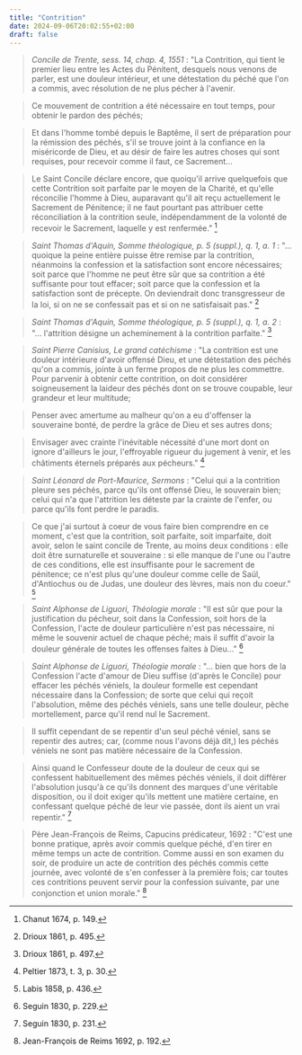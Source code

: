 ```yaml
---
title: "Contrition"
date: 2024-09-06T20:02:55+02:00
draft: false
---
```



> *Concile de Trente, sess. 14, chap. 4, 1551* :  "La Contrition, qui tient le premier lieu entre les Actes du Pénitent, desquels nous venons de parler, est une douleur intérieur, et une détestation du péché que l'on a commis, avec résolution de ne plus pécher à l'avenir. 

> Ce mouvement de contrition a été nécessaire en tout temps, pour obtenir le pardon des péchés; 

> Et dans l'homme tombé depuis le Baptême, il sert de préparation pour la rémission des péchés, s'il se trouve joint à la confiance en la miséricorde de Dieu, et au désir de faire les autres choses qui sont requises, pour recevoir comme il faut, ce Sacrement...

> Le Saint Concile déclare encore, que quoiqu'il arrive quelquefois que cette Contrition soit parfaite par le moyen de la Charité, et qu'elle réconcilie l'homme à Dieu, auparavant qu'il ait reçu actuellement le Sacrement de Pénitence; il ne faut pourtant pas attribuer cette réconciliation à la contrition seule, indépendamment de la volonté de recevoir le Sacrement, laquelle y est renfermée." [^1]

[^1]: Chanut 1674, p. 149.

> *Saint Thomas d'Aquin, Somme théologique, p. 5 (suppl.), q. 1, a. 1* : "... quoique la peine entière puisse être remise par la contrition, néanmoins la confession et la satisfaction sont encore nécessaires; soit parce que l'homme ne peut être sûr que sa contrition a été suffisante pour tout effacer; soit parce que la confession et la satisfaction sont de précepte. On deviendrait donc transgresseur de la loi, si on ne se confessait pas et si on ne satisfaisait pas." [^2]

[^2]: Drioux 1861, p. 495.

> *Saint Thomas d'Aquin, Somme théologique, p. 5 (suppl.), q. 1, a. 2* : "... l'attrition désigne un acheminement à la contrition parfaite." [^3]

[^3]: Drioux 1861, p. 497.

> *Saint Pierre Canisius, Le grand catéchisme* : "La contrition est une douleur intérieure d'avoir offensé Dieu, et une détestation des péchés qu'on a commis, jointe à un ferme propos de ne plus les commettre. Pour parvenir à obtenir cette contrition, on doit considérer soigneusement la laideur des péchés dont on se trouve coupable, leur grandeur et leur multitude; 

> Penser avec amertume au malheur qu'on a eu d'offenser la souveraine bonté, de perdre la grâce de Dieu et ses autres dons; 

> Envisager avec crainte l'inévitable nécessité d'une mort dont on ignore d'ailleurs le jour, l'effroyable rigueur du jugement à venir, et les châtiments éternels préparés aux pécheurs." [^4]

[^4]: Peltier 1873, t. 3, p. 30.

> *Saint Léonard de Port-Maurice, Sermons* : "Celui qui a la contrition pleure ses péchés, parce qu'ils ont offensé Dieu, le souverain bien; celui qui n'a que l'attrition les déteste par la crainte de l'enfer, ou parce qu'ils font perdre le paradis.

> Ce que j'ai surtout à coeur de vous faire bien comprendre en ce moment, c'est que la contrition, soit parfaite, soit imparfaite, doit avoir, selon le saint concile de Trente, au moins deux conditions : elle doit être surnaturelle et souveraine : si elle manque de l'une ou l'autre de ces conditions, elle est insuffisante pour le sacrement de pénitence; ce n'est plus qu'une douleur comme celle de Saül, d'Antiochus ou de Judas, une douleur des lèvres, mais non du coeur." [^5]

[^5]: Labis 1858, p. 436.

> *Saint Alphonse de Liguori, Théologie morale* : "Il est sûr que pour la justification du pécheur, soit dans la Confession, soit hors de la Confession, l'acte de douleur particulière n'est pas nécessaire, ni même le souvenir actuel de chaque péché; mais il suffit d'avoir la douleur générale de toutes les offenses faites à Dieu..." [^6]

[^6]: Seguin 1830, p. 229.

> *Saint Alphonse de Liguori, Théologie morale* : "... bien que hors de la Confession l'acte d'amour de Dieu suffise (d'après le Concile) pour effacer les péchés véniels, la douleur formelle est cependant nécessaire dans la Confession; de sorte que celui qui reçoit l'absolution, même des péchés véniels, sans une telle douleur, pèche mortellement, parce qu'il rend nul le Sacrement.

> Il suffit cependant de se repentir d'un seul péché véniel, sans se repentir des autres; car, (comme nous l'avons déjà dit,) les péchés véniels ne sont pas matière nécessaire de la Confession.

> Ainsi quand le Confesseur doute de la douleur de ceux qui se confessent habituellement des mêmes péchés véniels, il doit différer l'absolution jusqu'à ce qu'ils donnent des marques d'une véritable disposition, ou il doit exiger qu'ils mettent une matière certaine, en confessant quelque péché de leur vie passée, dont ils aient un vrai repentir." [^7]

[^7]: Seguin 1830, p. 231.

> Père Jean-François de Reims, Capucins prédicateur, 1692 : "C'est une bonne pratique, après avoir commis quelque péché, d'en tirer en même temps un acte de contrition. Comme aussi en son examen du soir, de produire un acte de contrition des péchés commis cette journée, avec volonté de s'en confesser à la première fois; car toutes ces contritions peuvent servir pour la confession suivante, par une conjonction et union morale." [^8]

[^8]: Jean-François de Reims 1692, p. 192.




